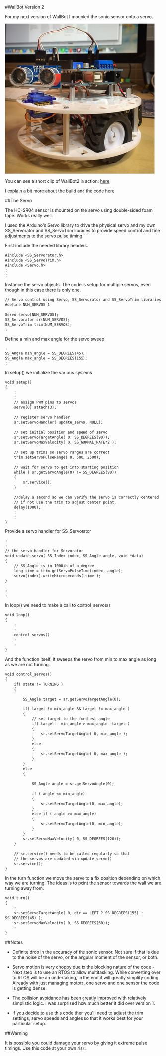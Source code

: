 #WallBot Version 2

For my next version of WallBot I mounted the sonic sensor onto a servo.

![image](WallBot_v2.jpg)

You can see a short clip of WallBot2 in action: [here](http://youtu.be/Zw35PRs5OC0)

I explain a bit more about the build and the code [here](http://solderspot.wordpress.com/2014/01/12/wall-bot-version-2/)
 
##The Servo

The HC-SR04 sensor is mounted on the servo using double-sided foam tape. Works really well.

I used the Arduino's Servo library to drive the physical servo and my own SS_Servorator and SS_ServoTrim libraries to provide speed control and fine adjustments to the servo pulse timing.

First include the needed library headers.

	#include <SS_Servorator.h>
	#include <SS_ServoTrim.h>
	#include <Servo.h>
	:
	:

Instance the servo objects. The code is setup for multiple servos, even though in this case there is only one.

	// Servo control using Servo, SS_Servorator and SS_ServoTrim libraries
	#define NUM_SERVOS 1

	Servo servo[NUM_SERVOS];
	SS_Servorator sr(NUM_SERVOS);
	SS_ServoTrim trim(NUM_SERVOS);
	:
	
Define a min and max angle for the servo sweep

	:
	SS_Angle min_angle = SS_DEGREES(45);
	SS_Angle max_angle = SS_DEGREES(155);
	:
	
In setup() we initialize the various systems
	
	void setup()
	{
 		:
 		:
 		// assign PWM pins to servos
 		servo[0].attach(3);

		// register servo handler
 		sr.setServoHandler( update_servo, NULL);

 		// set initial position and speed of servo
 		sr.setServoTargetAngle( 0, SS_DEGREES(90));
 		sr.setServoMaxVelocity( 0, SS_NORMAL_RATE*2 );

 		// set up trims so servo ranges are correct
 		trim.setServoPulseRange( 0, 500, 2500);

 		// wait for servo to get into starting position
 		while ( sr.getServoAngle(0) != SS_DEGREES(90))
 		{
 			sr.service();
 		}

 		//delay a second so we can verify the servo is correctly centered
 		// if not use the trim to adjust center point.
 		delay(1000);
 		:
 		:
	}

Provide a servo handler for SS_Servorator

	:
	:
	// the servo handler for Servorator
	void update_servo( SS_Index index, SS_Angle angle, void *data)
	{
 		// SS_Angle is in 1000th of a degree
 		long time = trim.getServoPulseTime(index, angle);
 		servo[index].writeMicroseconds( time );
	}

	:
	:

In loop() we need to make a call to control_servos()

	void loop()
	{
 		:
 		:
 		control_servos()
 		:
 		:
	}

And the function itself. It sweeps the servo from min to max angle as long as we are not turning.

	void control_servos()
	{
 		if( state != TURNING )
 		{

 			SS_Angle target = sr.getServoTargetAngle(0);

 			if( target != min_angle && target != max_angle )
 			{
 				// set target to the furthest angle
 				if( target - min_angle > max_angle -target )
 				{
 					sr.setServoTargetAngle( 0, min_angle );
 				}
 				else
 				{
					sr.setServoTargetAngle( 0, max_angle );
 				}
 			}
 			else
 			{

 				SS_Angle angle = sr.getServoAngle(0);

 				if ( angle <= min_angle)  
 				{  
 					sr.setServoTargetAngle(0, max_angle);
 				}  
 				else if ( angle >= max_angle)
 				{
 					sr.setServoTargetAngle(0, min_angle);
 				}
 			}
 			sr.setServoMaxVelocity( 0, SS_DEGREES(120));
 		}

 		// sr.service() needs to be called regularly so that
 		// the servos are updated via update_servo()
 		sr.service();
	}

In the turn function we move the servo to a fix position depending on which way we are turning. The ideas is to point the sensor towards the wall we are turning away from.

	void turn()
	{
 		:
 		sr.setServoTargetAngle( 0, dir == LEFT ? SS_DEGREES(155) : SS_DEGREES(45) );
 		sr.setServoMaxVelocity( 0, SS_DEGREES(60));
 		:
	}

##Notes

 * Definite drop in the accuracy of the sonic sensor. Not sure if that is due to the noise of the servo, or the angular moment of the sensor, or both.
 
 * Servo motion is very choppy due to the blocking nature of the code - Next step is to use an RTOS to allow multitasking. While converting over to RTOS will be an undertaking, in the end it will greatly simplify coding. Already with just managing motors, one servo and one sensor the code is getting dense.
 
 * The collision avoidance has been greatly improved with relatively simplistic logic. I was surprised how much better it did over version 1.
 
  * If you decide to use this code then you'll need to adjust the trim settings, servo speeds and angles so that it works best for your particular setup.
  
##Warning

It is possible you could damage your servo by giving it extreme pulse timings. Use this code at your own risk.